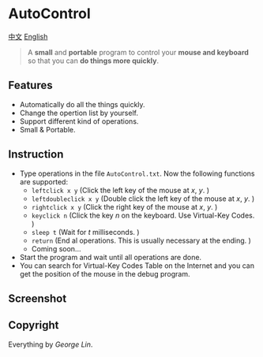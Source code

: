 # AutoControl
[中文](https://github.com/georgel2020/Default/blob/main/README-CN.md) [English](https://github.com/georgel2020/Default/blob/main/README.md)
> A **small** and **portable** program to control your **mouse and keyboard** so that you can **do things more quickly**. 
## Features
- Automatically do all the things quickly. 
- Change the opertion list by yourself. 
- Support different kind of operations. 
- Small & Portable. 
## Instruction
- Type operations in the file `AutoControl.txt`. Now the following functions are supported: 
  - `leftclick x y` (Click the left key of the mouse at *x*, *y*. )
  - `leftdoubleclick x y` (Double click the left key of the mouse at *x*, *y*. )
  - `rightclick x y` (Click the right key of the mouse at *x*, *y*. )
  - `keyclick n` (Click the key *n* on the keyboard. Use Virtual-Key Codes. )
  - `sleep t` (Wait for *t* milliseconds. )
  - `return` (End al operations. This is usually necessary at the ending. )
  - Coming soon...
- Start the program and wait until all operations are done. 
- You can search for Virtual-Key Codes Table on the Internet and you can get the position of the mouse in the debug program. 
## Screenshot
## Copyright
Everything by *George Lin*. 
